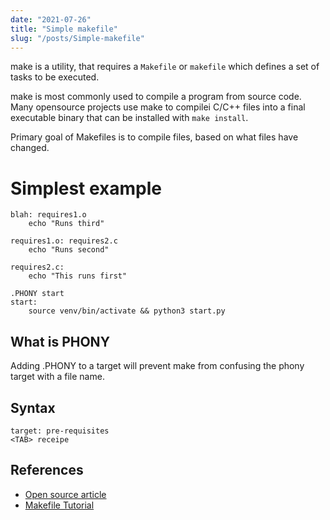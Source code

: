 ```yaml
---
date: "2021-07-26"
title: "Simple makefile"
slug: "/posts/Simple-makefile"
---
```


make is a utility, that requires a `Makefile` or `makefile` which defines a set of tasks to be executed.

make is most commonly used to compile a program from source code. Many opensource projects use make to compilei C/C++ files into a final executable binary that can be installed with `make install`.

Primary goal of Makefiles is to compile files, based on what files have changed.

# Simplest example
```make
blah: requires1.o
	echo "Runs third"

requires1.o: requires2.c
	echo "Runs second"

requires2.c:
	echo "This runs first"

.PHONY start
start:
    source venv/bin/activate && python3 start.py
```

## What is PHONY
Adding .PHONY to a target will prevent make from confusing the phony target with a file name.

## Syntax
```
target: pre-requisites
<TAB> receipe 
```

## References
- [Open source article](https://opensource.com/article/18/8/what-how-makefile)
- [Makefile Tutorial](https://makefiletutorial.com/)
